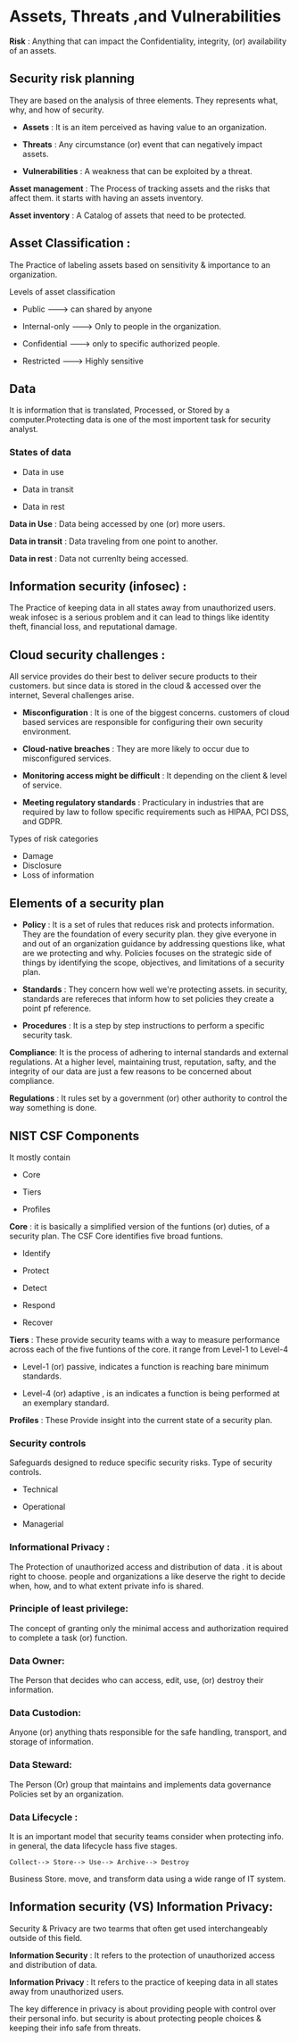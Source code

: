 # Assets, Threats ,and Vulnerabilities

**Risk** : Anything that can impact the Confidentiality, integrity, (or) availability of an assets.

## Security risk planning

They are based on the analysis of three elements. They represents what, why, and how of security.

  - **Assets** : It is an item perceived as having value to an organization.
    
  - **Threats** : Any circumstance (or) event that can negatively impact assets.
    
  - **Vulnerabilities** : A weakness that can be exploited by a threat.


**Asset management** : The Process of tracking assets and the risks that affect them. it starts with having an assets inventory.

**Asset inventory** : A Catalog of assets that need to be protected.

## Asset Classification : 

The Practice of labeling assets based on sensitivity & importance to an organization.

Levels of asset classification

  -  Public ---> can shared by anyone
  
  -  Internal-only ---> Only to people in the organization.

  -  Confidential ---> only to specific authorized people.

  -  Restricted ---> Highly sensitive

## Data
It is information that is translated, Processed, or Stored by a computer.Protecting data is one of the most importent task for security analyst.

### States of data
  - Data in use
  
  - Data in transit
  
  - Data in rest

**Data in Use** : Data being accessed by one (or) more users.

**Data in transit** : Data traveling from one point to another.

**Data in rest** : Data not currenlty being accessed.

## Information security (infosec) :

The Practice of keeping data in all states away from unauthorized users. weak infosec is a serious problem and it can lead to things like identity theft, financial loss, and reputational damage.

## Cloud security challenges :
All service provides do their best to deliver secure products to their customers. but since data is stored in the cloud & accessed over the internet, Several challenges arise.

  - **Misconfiguration** : It is one of the biggest concerns. customers of cloud based services are responsible for configuring their own security environment.
  
  - **Cloud-native breaches** : They are more likely to occur due to misconfigured services.

  - **Monitoring access might be difficult** : It depending on the client & level of service.

  - **Meeting regulatory standards** : Practiculary in industries that are required by law to follow specific requirements such as HIPAA, PCI DSS, and GDPR.

Types of risk categories
    
  - Damage
  - Disclosure
  - Loss of information
    
## Elements of a security plan

  - **Policy** : It is a set of rules that reduces risk and protects information. They are the foundation of every security plan. they give everyone in and out of an organization guidance by addressing questions like, what are we protecting and why. Policies focuses on the strategic side of things by identifying the scope, objectives, and limitations of a security plan.

  - **Standards** : They concern how well we're protecting assets. in security, standards are refereces that inform how to set policies they create a point pf reference.

- **Procedures** : It is a step by step instructions to perform a specific security task.

**Compliance**: It is the process of adhering to internal standards and external regulations. At a higher level, maintaining trust, reputation, safty, and the integrity of our data are just a few reasons to be concerned about compliance.

**Regulations** : It rules set by a government (or) other authority to control the way something is done.

## NIST CSF Components

It mostly contain

  - Core
    
  - Tiers
  
  - Profiles

**Core** : it is basically a simplified version of the funtions (or) duties, of a security plan. The CSF Core identifies five broad funtions.

  - Identify
   
  - Protect
  
  - Detect
  
  - Respond
  
  - Recover

**Tiers** : These provide security teams with a way to measure performance across each of the five funtions of the core. 
it range from Level-1 to Level-4
  - Level-1 (or) passive, indicates a function is reaching bare minimum standards.
    
  - Level-4 (or) adaptive , is an indicates a function is being performed at an exemplary standard.

**Profiles** : These Provide insight into the current state of a security plan.

### Security controls

Safeguards designed to reduce specific security risks. Type of security controls.

  - Technical
  
  - Operational
   
  - Managerial

### Informational Privacy : 

The Protection of unauthorized access and distribution of data . it is about right to choose. people and organizations a like deserve the right to decide when, how, and to what extent private info is shared.

### Principle of least privilege:

The concept of granting only the minimal access and authorization required to complete a task (or) function.

### Data Owner:

The Person that decides who can access, edit, use, (or) destroy their information.

### Data Custodion:

Anyone (or) anything thats responsible for the safe handling, transport, and storage of information.

### Data Steward:

The Person (Or) group that maintains and implements data governance Policies set by an organization.

### Data Lifecycle :

It is an important model that security teams consider when protecting info. in general, the data lifecycle hass five stages.

    Collect--> Store--> Use--> Archive--> Destroy

Business Store. move, and transform data using a wide range of IT system.

## Information security (VS) Information Privacy:

Security & Privacy are two tearms that often get used interchangeably outside of this field.

**Information Security** : It refers to the protection of unauthorized access and distribution of data.

**Information Privacy** : It refers to the practice of keeping data in all states away from unauthorized users.

The key difference in privacy is about providing people with control over their personal info. but security is about protecting people choices & keeping their info safe from threats.
